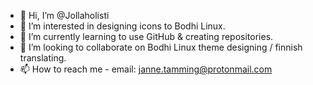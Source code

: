 - 👋 Hi, I’m @Jollaholisti
- 👀 I’m interested in designing icons to Bodhi Linux.
- 🌱 I’m currently learning to use GitHub & creating repositories.
- 💞️ I’m looking to collaborate on Bodhi Linux theme designing / finnish translating.
- 📫 How to reach me - email: janne.tamming@protonmail.com

<!---
Jollaholisti/Jollaholisti is a ✨ special ✨ repository because its `README.md` (this file) appears on your GitHub profile.
You can click the Preview link to take a look at your changes.
--->
